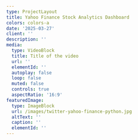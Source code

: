 ```yaml
---
type: ProjectLayout
title: Yahoo Finance Stock Analytics Dashboard
colors: colors-a
date: '2025-03-27'
client: ''
description: ''
media:
  type: VideoBlock
  title: Title of the video
  url: ''
  elementId: ''
  autoplay: false
  loop: false
  muted: false
  controls: true
  aspectRatio: '16:9'
featuredImage:
  type: ImageBlock
  url: /images/twitter-yahoo-finance-python.jpg
  altText: ''
  caption: ''
  elementId: ''
---
```

<div style="text-align: left"></div>

